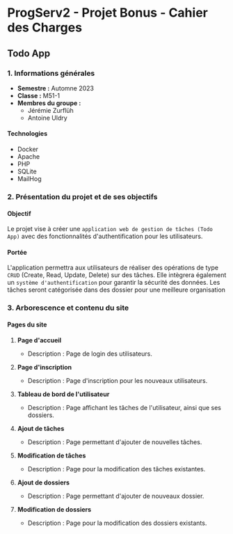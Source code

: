 # ProgServ2 - Projet Bonus - Cahier des Charges
## Todo App

### 1. Informations générales
- **Semestre :** Automne 2023
- **Classe :** M51-1
- **Membres du groupe :**
  - Jérémie Zurflüh
  - Antoine Uldry

#### Technologies
- Docker
- Apache
- PHP
- SQLite
- MailHog

### 2. Présentation du projet et de ses objectifs

#### Objectif
Le projet vise à créer une `application web de gestion de tâches (Todo App)` avec des fonctionnalités d'authentification pour les utilisateurs.

#### Portée
L'application permettra aux utilisateurs de réaliser des opérations de type `CRUD` (Create, Read, Update, Delete) sur des tâches. Elle intègrera également un `système d'authentification` pour garantir la sécurité des données. Les tâches seront catégorisée dans des dossier pour une meilleure organisation

### 3. Arborescence et contenu du site

#### Pages du site
1. **Page d'accueil**
   - Description : Page de login des utilisateurs.
   
2. **Page d'inscription**
   - Description : Page d'inscription pour les nouveaux utilisateurs.
   
3. **Tableau de bord de l'utilisateur**
   - Description : Page affichant les tâches de l'utilisateur, ainsi que ses dossiers.
   
4. **Ajout de tâches**
   - Description : Page permettant d'ajouter de nouvelles tâches.
   
5. **Modification de tâches**
   - Description : Page pour la modification des tâches existantes.

6. **Ajout de dossiers**
   - Description : Page permettant d'ajouter de nouveaux dossier.
   
7. **Modification de dossiers**
   - Description : Page pour la modification des dossiers existants.
